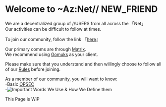 # Welcome to ~Az:Net// NEW_FRIEND

We are a decentralized group of //USERS from all across the 「Net」  
Our activities can be difficult to follow at times.

To join our community, follow the link 『[here](https://matrix.to/#/#aznet-entry:matrix.org)』

Our primary comms are through [Matrix](https://matrix.org/).  
We recommend using [Gomuks](https://github.com/tulir/gomuks) as your client.

Please make sure that you understand and then willingly choose to follow all of our [Rules](https://github.com/Az-Net/Az-Net/blob/main/Rules.md) before joining.

As a member of our community, you will want to know:  
-Basic [OPSEC](https://en.wikipedia.org/wiki/Operations_security)  
-![Important Words We Use & How We Define them](https://github.com/Az-Net/Az-Net/tree/main/Definitions)  

This Page is WiP
